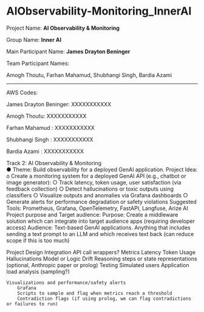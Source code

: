 # AIObservability-Monitoring_InnerAI


Project Name: **AI Observability & Monitoring**

Group Name: **Inner AI**

Main Participant Name: **James Drayton Beninger**

Team Participant Names:

Amogh Thoutu, Farhan Mahamud, Shubhangi Singh, Bardia Azami

------------------------------------------------------- -

AWS Codes:

James Drayton Beninger: XXXXXXXXXXX 

Amogh Thoutu: XXXXXXXXXXX 

Farhan Mahamud : XXXXXXXXXXX 

Shubhangi Singh : XXXXXXXXXXX 

Bardia Azami : XXXXXXXXXXX 

Track 2: AI Observability & Monitoring</br>
● Theme: Build observability for a deployed GenAI application.
Project Idea:
o Create a monitoring system for a deployed GenAI API (e.g., chatbot or image
generator):
○ Track latency, token usage, user satisfaction (via feedback collection)
○ Detect hallucinations or toxic outputs using classifiers
○ Visualize outputs and anomalies via Grafana dashboards
○ Generate alerts for performance degradation or safety violations
Suggested Tools: Prometheus, Grafana, OpenTelemetry, FastAPI, Langfuse,
Arize AI
Project purpose and Target audience:
Purpose: Create a middleware solution which can integrate into target audience apps (requiring developer access)
Audience: Text-based GenAI applications. Anything that includes sending a text prompt to an LLM and which receives text back (can reduce scope if this is too much)

Project Design
    Integration
        API call wrappers? 
    Metrics 
        Latency
        Token Usage
        Hallucinations
        Model or Logic Drift
        Reasoning steps or state representations (optional, Anthropic paper or prolog)
	Testing
        Simulated users
        Application load analysis (sampling?)

	Visualizations and performance/safety alerts
        Grafana
        Scripts to sample and flag when metrics reach a threshold
        Contradiction flags (if using prolog, we can flag contradictions or failures to run)

